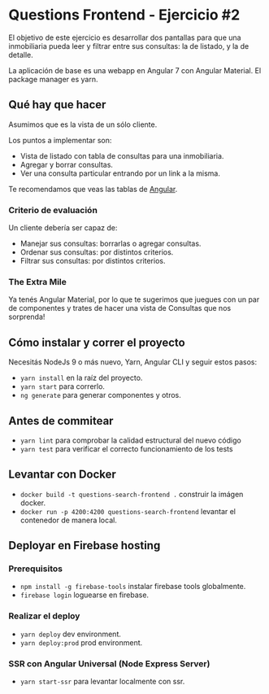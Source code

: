 # Questions Frontend - Ejercicio #2

El objetivo de este ejercicio es desarrollar dos pantallas para que una inmobiliaria
pueda leer y filtrar entre sus consultas: la de listado, y la de detalle.

La aplicación de base es una webapp en Angular 7 con Angular Material. El package
manager es yarn.

## Qué hay que hacer

Asumimos que es la vista de un sólo cliente.

Los puntos a implementar son:
- Vista de listado con tabla de consultas para una inmobiliaria.
- Agregar y borrar consultas.
- Ver una consulta particular entrando por un link a la misma.

Te recomendamos que veas las tablas de [Angular](https://material.angular.io/components/table/overview).

### Criterio de evaluación
Un cliente debería ser capaz de:
- Manejar sus consultas: borrarlas o agregar consultas.
- Ordenar sus consultas: por distintos criterios.
- Filtrar sus consultas: por distintos criterios.


### The Extra Mile
Ya tenés Angular Material, por lo que te sugerimos que juegues con un par de componentes y trates de hacer una
vista de Consultas que nos sorprenda!


## Cómo instalar y correr el proyecto
Necesitás NodeJs 9 o más nuevo, Yarn, Angular CLI y seguir estos pasos:
- `yarn install` en la raíz del proyecto.
- `yarn start` para correrlo.
- `ng generate` para generar componentes y otros.


## Antes de commitear
- `yarn lint` para comprobar la calidad estructural del nuevo código
- `yarn test` para verificar el correcto funcionamiento de los tests


## Levantar con Docker 
- `docker build -t questions-search-frontend .` construir la imágen docker.
- `docker run -p 4200:4200 questions-search-frontend` levantar el contenedor de manera local.


## Deployar en Firebase hosting

### Prerequisitos

- `npm install -g firebase-tools` instalar firebase tools globalmente.
- `firebase login` loguearse en firebase.

### Realizar el deploy

- `yarn deploy` dev environment.
- `yarn deploy:prod` prod environment.

### SSR con Angular Universal (Node Express Server)

- `yarn start-ssr` para levantar localmente con ssr.